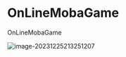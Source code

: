 # OnLineMobaGame
OnLineMobaGame

![image-20231225213251207](https://gitcode.net/hankangwen/blog-image/-/raw/master/pictures/2023/12/25_21_32_58_image-20231225213251207.png)





